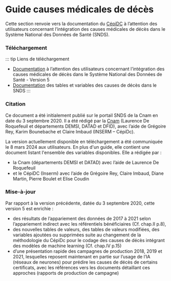 # Guide causes médicales de décès
<!-- SPDX-License-Identifier: MPL-2.0 -->

Cette section renvoie vers la documentation du [CépiDC](../../glossaire/CepiDC.md) à l’attention des utilisateurs concernant l’intégration des causes médicales de décès dans le Système National des Données de Santé (SNDS).

### Téléchargement

::: tip Liens de téléchargement
* [Documentation](/files/Cnam/CepiDC/202403_Documentation_utilisateurs_causes_de_deces_dans_SNDS_V5_F.pdf) à l’attention des utilisateurs concernant
 l’intégration des causes médicales de décès dans le Système National des Données de Santé - Version 5
* [Documentation](/files/Cnam/CepiDC/202403_V0_documentation_variables_CepiDc_SNDS_F.xlsx) des tables et variables des causes de décès dans le SNDS
:::

### Citation

Ce document a été initialement publié sur le portail SNDS de la Cnam en date du 3 septembre 2020.
Il a été rédigé par la [Cnam](../../glossaire/Cnam.md) (Laurence De Roquefeuil et départements DEMSI, DATAD et DFID), avec l’aide de Grégoire Rey, Karim Bounebache et Claire Imbaud (INSERM – CépiDc).

La version actuellement disponible en téléchargement a été communiquée le 8 mars 2024 aux utilisateurs. En plus d'un guide, elle contient une document listant l'ensemble des variables disponibles.
Elle a rédigée par :
* la Cnam (départements DEMSI et DATAD) avec l’aide de Laurence De Roquefeuil
* et le CépiDC (Inserm) avec l’aide de Grégoire Rey, Claire Imbaud, Diane Martin, Pierre Boulet et Elise Coudin

### Mise-à-jour

Par rapport à la version précédente, datée du 3 septembre 2020, cette version 5 est enrichie :  
* des résultats de l’appariement des données de 2017 à 2021 selon l’appariement indirect avec les référentiels bénéficiaires (Cf. chap.II p.8), 
* des nouvelles tables de valeurs, des tables de valeurs modifiées, des variables ajoutées ou supprimées suite au changement de la méthodologie du CépiDc pour le codage des causes de décès intégrant des modèles de machine learning (Cf. chap.IV p.15) 
* d’une présentation rapide des campagnes de production 2018, 2019 et 2021, lesquelles reposent maintenant en partie sur l’usage de l’IA (réseaux de neurones) pour prédire les causes de décès de certains certificats, avec  les références vers les documents détaillant ces approches (rapports de production de campagne)